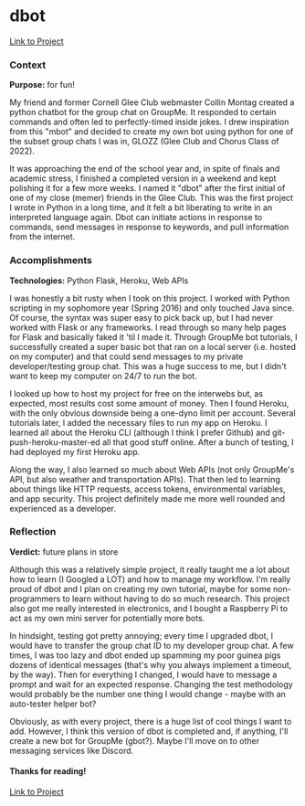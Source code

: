 # dbot
[Link to Project](https://github.com/benjamin-shen/dbot)  

### Context
**Purpose:** for fun!

My friend and former Cornell Glee Club webmaster Collin Montag created a python chatbot for the group chat on GroupMe. It responded to certain commands and often led to perfectly-timed inside jokes. I drew inspiration from this "mbot" and decided to create my own bot using python for one of the subset group chats I was in, GLOZZ (Glee Club and Chorus Class of 2022).

It was approaching the end of the school year and, in spite of finals and academic stress, I finished a completed version in a weekend and kept polishing it for a few more weeks. I named it "dbot" after the first initial of one of my close (memer) friends in the Glee Club. This was the first project I wrote in Python in a long time, and it felt a bit liberating to write in an interpreted language again. Dbot can initiate actions in response to commands, send messages in response to keywords, and pull information from the internet.

### Accomplishments
**Technologies:** Python Flask, Heroku, Web APIs

I was honestly a bit rusty when I took on this project. I worked with Python scripting in my sophomore year (Spring 2016) and only touched Java since. Of course, the syntax was super easy to pick back up, but I had never worked with Flask or any frameworks. I read through so many help pages for Flask and basically faked it 'til I made it. Through GroupMe bot tutorials, I successfully created a super basic bot that ran on a local server (i.e. hosted on my computer) and that could send messages to my private developer/testing group chat. This was a huge success to me, but I didn't want to keep my computer on 24/7 to run the bot.

I looked up how to host my project for free on the interwebs but, as expected, most results cost some amount of money. Then I found Heroku, with the only obvious downside being a one-dyno limit per account. Several tutorials later, I added the necessary files to run my app on Heroku. I learned all about the Heroku CLI (although I think I prefer Github) and git-push-heroku-master-ed all that good stuff online. After a bunch of testing, I had deployed my first Heroku app.

Along the way, I also learned so much about Web APIs (not only GroupMe's API, but also weather and transportation APIs). That then led to learning about things like HTTP requests, access tokens, environmental variables, and app security. This project definitely made me more well rounded and experienced as a developer.

### Reflection
**Verdict:** future plans in store

Although this was a relatively simple project, it really taught me a lot about how to learn (I Googled a LOT) and how to manage my workflow. I'm really proud of dbot and I plan on creating my own tutorial, maybe for some non-programmers to learn without having to do so much research. This project also got me really interested in electronics, and I bought a Raspberry Pi to act as my own mini server for potentially more bots.

In hindsight, testing got pretty annoying; every time I upgraded dbot, I would have to transfer the group chat ID to my developer group chat. A few times, I was too lazy and dbot ended up spamming my poor guinea pigs dozens of identical messages (that's why you always implement a timeout, by the way). Then for everything I changed, I would have to message a prompt and wait for an expected response. Changing the test methodology would probably be the number one thing I would change - maybe with an auto-tester helper bot?

Obviously, as with every project, there is a huge list of cool things I want to add. However, I think this version of dbot is completed and, if anything, I'll create a new bot for GroupMe (gbot?). Maybe I'll move on to other messaging services like Discord.

#### Thanks for reading!
[Link to Project](https://github.com/benjamin-shen/dbot)  